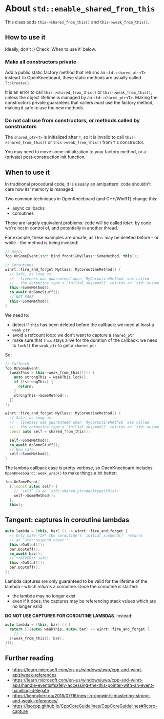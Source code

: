 # About `std::enable_shared_from_this`

This class adds `this->shared_from_this()` and `this->weak_from_this()`.

## How to use it

Ideally, don't :) Check 'When to use it' below.

### Make all constructors private

Add a public static factory method that returns an `std::shared_ptr<T>` instead. In OpenKneeboard, these static methods are usually called `T::Create()`.

It is an error to call `this->shared_from_this()` or `this->weak_from_this()`, unless the object lifetime is managed by an `std::shared_ptr<T>`. Making the constructors private guarantees that callers *must* use the factory method, making it safe to use the new methods.

### Do not call use from constructors, or methods called by constructors

The `shared_ptr<T>` is initialized after `T`, so it is invalid to call `this->shared_from_this()` or `this->weak_from_this()` from `T`'s constructor.

You may need to move some initialization to your factory method, or a (private) post-construction init function.

## When to use it

In traditional procedural code, it is usually an antipattern: code shouldn't care how its' memory is managed.

Two common techniques in OpenKneeboard (and C++/WinRT) change this:

- async callbacks
- coroutines

These are largely equivalent problems: code will be called *later*, by code we're not in control of, and potentially in another thread.

For example, these examples are unsafe, as `this` may be deleted before - or while - the method is being invoked:

```C++
// Async
foo.OnSomeEvent(std::bind_front(&MyClass::SomeMethod, this));
```

```C++
// Coroutines
winrt::fire_and_forget MyClass::MyCoroutineMethod() {
  // Safe, as long as:
  // - liveness was guaranteed when `MyCoroutineMethod` was called
  // - the coroutine type's `initial_suspend()` returns an `std::suspend_never`
  this->SomeMethod();
  co_await doSomeStuff();
  // NOT SAFE
  this->SomeMethod();
}
```

We need to:

- detect if `this` has been deleted before the callback: we need at least a `weak_ptr`
- avoid a refcount loop: we don't want to capture a `shared_ptr`
- make sure that `this` stays alive for the duration of the callback: we need to `lock()` the `weak_ptr` to get a `shared_ptr`

So:

```C++
// Callback
foo.OnSomeEvent(
  [weakThis = this->weak_from_this()]() {
    auto strongThis = weakThis.lock();
    if (!strongThis) {
      return;
    }
    strongThis->SomeMethod();
  })
);
```

```C++
winrt::fire_and_forget MyClass::MyCoroutineMethod() {
  // Safe, as long as:
  // - liveness was guaranteed when `MyCoroutineMethod` was called
  // - the coroutine type's `initial_suspend()` returns an `std::suspend_never`
  const auto self = shared_from_this();

  self->SomeMethod();
  co_await doSomeStuff();
  // Now safe
  self->SomeMethod();
}
```

The lambda callback case is pretty verbose, so OpenKneeboard includes `OpenKneeboard::weak_wrap()` to make things a bit better:

```C++
foo.OnSomeEvent(
  [](const auto& self) {
    // `self` is an `std::shared_ptr<decltype(this)>`
    self->SomeMethod();
  },
  this);
```

## Tangent: captures in coroutine lambdas

```C++
auto lambda = [this, bar] () -> winrt::fire_and_forget {
  // Only safe *IF* the coroutine's `initial_suspend()` returns
  // an `std::suspend_never`:
  this->DoStuff();
  bar.DoStuff();
  co_await baz();
  // **NEVER** safe:
  this->DoStuff();
  bar.DoStuff();
};
```

Lambda captures are only guaranteed to be valid for the lifetime of the lambda - which *returns* a coroutine. Once the coroutine is started:
- the lambda may no longer exist
- even if it does, the captures may be referencing stack values which are no longer valid

**DO NOT USE CAPTURES FOR COROUTINE LAMBDAS**. Instead:

```C++
auto lambda = [this, bar] () {
  return [](auto& weakThis, auto& bar) -> winrt::fire_and_forget {
    // ...
  }(weak_from_this(), bar);
}();
```

## Further reading

- https://learn.microsoft.com/en-us/windows/uwp/cpp-and-winrt-apis/weak-references
- https://learn.microsoft.com/en-us/windows/uwp/cpp-and-winrt-apis/handle-events#safely-accessing-the-this-pointer-with-an-event-handling-delegate
- https://kennykerr.ca/2018/07/16/new-in-cppwinrt-mastering-strong-and-weak-references/
- https://isocpp.github.io/CppCoreGuidelines/CppCoreGuidelines#Rcoro-capture
